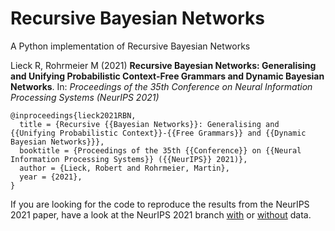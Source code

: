 # Recursive Bayesian Networks

A Python implementation of Recursive Bayesian Networks

Lieck R, Rohrmeier M (2021) **Recursive Bayesian Networks: Generalising and Unifying Probabilistic Context-Free Grammars and Dynamic Bayesian Networks**. In: *Proceedings of the 35th Conference on Neural Information Processing Systems (NeurIPS 2021)*

```
@inproceedings{lieck2021RBN,
  title = {Recursive {{Bayesian Networks}}: Generalising and {{Unifying Probabilistic Context}}-{{Free Grammars}} and {{Dynamic Bayesian Networks}}},
  booktitle = {Proceedings of the 35th {{Conference}} on {{Neural Information Processing Systems}} ({{NeurIPS}} 2021)},
  author = {Lieck, Robert and Rohrmeier, Martin},
  year = {2021},
}
```

If you are looking for the code to reproduce the results from the NeurIPS 2021 paper, have a look at the NeurIPS 2021 branch [with](https://github.com/robert-lieck/RBN/tree/NeurIPS_2021_with_data) or [without](https://github.com/robert-lieck/RBN/tree/NeurIPS_2021_without_data) data.